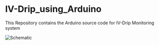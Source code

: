 # IV-Drip_using_Arduino
This Repository contains the Arduino source code for IV-Drip Monitoring system

![Schematic](https://github.com/[yashgupta26]/[IV-Drip_using_Arduino]/blob/[main]/Schematic.jpg?raw=true)


